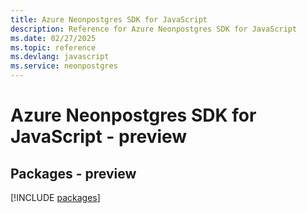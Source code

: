 ```yaml
---
title: Azure Neonpostgres SDK for JavaScript
description: Reference for Azure Neonpostgres SDK for JavaScript
ms.date: 02/27/2025
ms.topic: reference
ms.devlang: javascript
ms.service: neonpostgres
---
```

# Azure Neonpostgres SDK for JavaScript - preview
## Packages - preview
[!INCLUDE [packages](neonpostgres-index.md)]